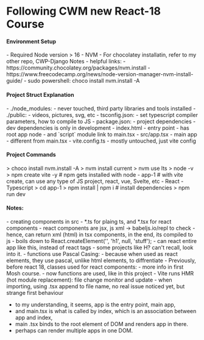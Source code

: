 # Following CWM new React-18 Course

<h4>Environment Setup</h4>
- Required Node version > 16
- NVM
- For chocolatey installatin, refer to my other repo, CWP-Django Notes
- helpful links:
    - https://community.chocolatey.org/packages/nvm.install
    - https://www.freecodecamp.org/news/node-version-manager-nvm-install-guide/
- sudo powershell: choco install nvm.install -A

<h4>Project Struct Explanation</h4>
- ./node_modules:
    - never touched, third party libraries and tools installed
- ./public:
    - videos, pictures, svg, etc
- tsconfig.json:
    - set typescript compiler parameters, how to compile to JS
- package.json:
    - project dependencies
    - dev dependencies is only in development
- index.html
    - entry point
    - has root app node
    - and `script` module link to main.tsx
- src/app.tsx
    - main app
    - different from main.tsx
- vite.config.ts
    - mostly untouched, just vite config
    
<h4>Project Commands</h4>
> choco install nvm.install -A
> nvm install current
> nvm use lts
> node -v
> npm create vite -y
    # npm gets installed with node
    - app-1
    # with vite create, can use any type of JS project, react, vue, Svelte, etc
    - React
    - Typescript
> cd app-1
> npm install | npm i
    # install dependencies
> npm run dev

<h4>Notes:</h4>
- creating components in src
- *.ts for plaing ts, and *.tsx for react components
- react components are jsx, js xml -> babeljs.io/repl to check
- hence, can return xml (html) in tsx components, in the end, its compiled to js
- boils down to React.createElement('', 'h1', null, 'stuff');
- can react entire app like this, instead of react tags
    - some projects like H? can't recall, look into it.
- functions use Pascal Casing:
    - because when used as react elements, they use pascal, unlike html elements, to diffrentiate
- Previously, before react 18, classes used for react components:
    - more info in first Mosh course.
    - now functions are used, like in this project
- Vite runs HMR (hot module replacement): file change monitor and update
- when importing, using .tsx append to file name, no real issue noticed yet, but strange first behaviour

- to my understanding, it seems, app is the entry point, main app,
- and main.tsx is what is called by index, which is an association between app and index,
- main .tsx binds to the root element of DOM and renders app in there.
- perhaps can render multiple apps in one DOM.
